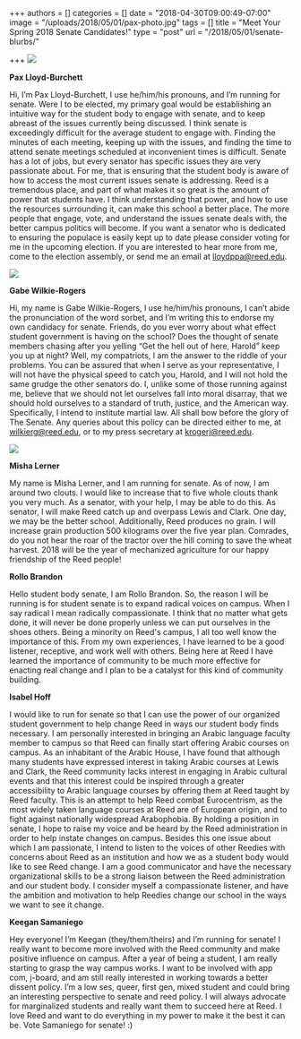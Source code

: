 +++
authors = []
categories = []
date = "2018-04-30T09:00:49-07:00"
image = "/uploads/2018/05/01/pax-photo.jpg"
tags = []
title = "Meet Your Spring 2018 Senate Candidates!"
type = "post"
url = "/2018/05/01/senate-blurbs/"

+++
![](/uploads/2018/05/01/pax-photo.jpg)

**Pax Lloyd-Burchett**

Hi, I’m Pax Lloyd-Burchett, I use he/him/his pronouns, and I’m running for senate. Were I to be elected, my primary goal would be establishing an intuitive way for the student body to engage with senate, and to keep abreast of the issues currently being discussed. I think senate is exceedingly difficult for the average student to engage with. Finding the minutes of each meeting, keeping up with the issues, and finding the time to attend senate meetings scheduled at inconvenient times is difficult. Senate has a lot of jobs, but every senator has specific issues they are very passionate about. For me, that is ensuring that the student body is aware of how to access the most current issues senate is addressing. Reed is a tremendous place, and part of what makes it so great is the amount of power that students have. I think understanding that power, and how to use the resources surrounding it, can make this school a better place. The more people that engage, vote, and understand the issues senate deals with, the better campus politics will become. If you want a senator who is dedicated to ensuring the populace is easily kept up to date please consider voting for me in the upcoming election. If you are interested to hear more from me, come to the election assembly, or send me an email at [lloydppa@reed.edu](mailto:lloydppa@reed.edu).

![](/uploads/2018/05/01/gabe-photo.jpg)

**Gabe Wilkie-Rogers**

Hi, my name is Gabe Wilkie-Rogers, I use he/him/his pronouns, I can’t abide the pronunciation of the word sorbet, and I’m writing this to endorse my own candidacy for senate. Friends, do you ever worry about what effect student government is having on the school? Does the thought of senate members chasing after you yelling “Get the hell out of here, Harold” keep you up at night? Well, my compatriots, I am the answer to the riddle of your problems. You can be assured that when I serve as your representative, I will not have the physical speed to catch you, Harold, and I will not hold the same grudge the other senators do. I, unlike some of those running against me, believe that we should not let ourselves fall into moral disarray, that we should hold ourselves to a standard of truth, justice, and the American way. Specifically, I intend to institute martial law. All shall bow before the glory of The Senate. Any queries about this policy can be directed either to me, at [wilkierg@reed.edu](mailto:wilkierg@reed.edu), or to my press secretary at [krogerj@reed.edu](mailto:krogerj@reed.edu).

![](/uploads/2018/05/01/misha-photo.jpg)

**Misha Lerner**

My name is Misha Lerner, and I am running for senate. As of now, I am around two clouts. I would like to increase that to five whole clouts thank you very much. As a senator, with your help, I may be able to do this. As senator, I will make Reed catch up and overpass Lewis and Clark. One day, we may be the better school. Additionally, Reed produces no grain. I will increase grain production 500 kilograms over the five year plan. Comrades, do you not hear the roar of the tractor over the hill coming to save the wheat harvest. 2018 will be the year of mechanized agriculture for our happy friendship of the Reed people!

**Rollo Brandon**

Hello student body senate, I am Rollo Brandon. So, the reason I will be running is for student senate is to expand radical voices on campus. When I say radical I mean radically compassionate. I think that no matter what gets done, it will never be done properly unless we can put ourselves in the shoes others. Being a minority on Reed's campus, I all too well know the importance of this. From my own experiences, I have learned to be a good listener, receptive, and work well with others. Being here at Reed I have learned the importance of community to be much more effective for enacting real change and I plan to be a catalyst for this kind of community building.

**Isabel Hoff**

I would like to run for senate so that I can use the power of our organized student government to help change Reed in ways our student body finds necessary. I am personally interested in bringing an Arabic language faculty member to campus so that Reed can finally start offering Arabic courses on campus. As an inhabitant of the Arabic House, I have found that although many students have expressed interest in taking Arabic courses at Lewis and Clark, the Reed community lacks interest in engaging in Arabic cultural events and that this interest could be inspired through a greater accessibility to Arabic language courses by offering them at Reed taught by Reed faculty. This is an attempt to help Reed combat Eurocentrism, as the most widely taken language courses at Reed are of European origin, and to fight against nationally widespread Arabophobia. By holding a position in senate, I hope to raise my voice and be heard by the Reed administration in order to help instate changes on campus. Besides this one issue about which I am passionate, I intend to listen to the voices of other Reedies with concerns about Reed as an institution and how we as a student body would like to see Reed change. I am a good communicator and have the necessary organizational skills to be a strong liaison between the Reed administration and our student body. I consider myself a compassionate listener, and have the ambition and motivation to help Reedies change our school in the ways we want to see it change.

**Keegan Samaniego**

Hey  everyone! I’m Keegan (they/them/theirs) and I’m running for senate! I  really want to become more involved with the Reed community and make  positive influence on campus. After a year of being a student, I am  really starting to grasp the way campus works. I want to be involved  with app com, j-board, and am still really interested in working towards  a better dissent policy. I’m a low ses, queer, first gen, mixed student and could bring an  interesting perspective to senate and reed policy. I will always  advocate for marginalized students and really want them to succeed here  at Reed. I love Reed and want to do everything in my power to make it  the best it can be. Vote Samaniego for senate! :) 